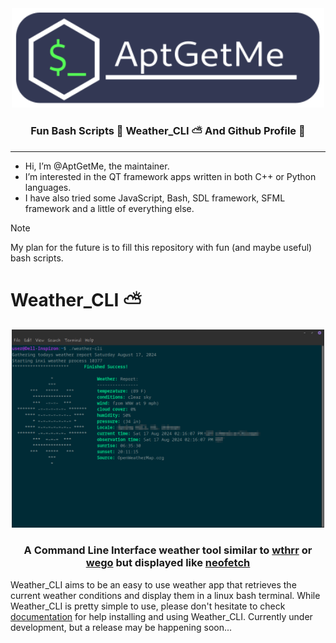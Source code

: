 <div align="center">

<img src="./assets/logo.svg" alt="Weather_CLI" style="width:500px;height:auto;">

### Fun Bash Scripts  📃   Weather_CLI  ⛅  And Github Profile  🎉

</div>

---
- Hi, I’m @AptGetMe, the maintainer.
- I’m interested in the QT framework apps written in both C++ or Python languages.
- I have also tried some JavaScript, Bash, SDL framework, SFML framework and a little of everything else.  

>[!NOTE]   
>My plan for the future is to fill this repository with fun (and maybe useful) bash scripts.

# Weather_CLI  ⛅

<div align="center">

<img src="./assets/demo.png" alt="Weather_CLI_Demo" style="width:500px;height:auto;">

### A Command Line Interface weather tool similar to [wthrr](https://github.com/ttytm/wthrr-the-weathercrab) or [wego](https://github.com/schachmat/wego) but displayed like [neofetch](https://github.com/dylanaraps/neofetch)

</div>

Weather_CLI aims to be an easy to use weather app that retrieves the current weather conditions and display them in a linux bash terminal.
While Weather_CLI is pretty simple to use, please don't hesitate to check [documentation](Weather_CLI_DOC.md) for help installing and using Weather_CLI.
Currently under development, but a release may be happening soon...
  
<!---
AptGetMe/AptGetMe is a ✨ special ✨ repository because its `README.md` (this file) appears on your GitHub profile.
You can click the Preview link to take a look at your changes.
--->
